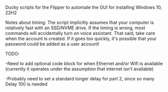 Ducky scripts for the Flipper to automate the GUI for installing Windows 10, 22H2

Notes about timing: The script implicitly assumes that your computer is relatively fast with an SSD/NVME drive. If the timing is wrong, most commands will accidentally turn on voice assistant. That said, take care when the account is created. If it goes too quickly, it's possible that your password could be added as a user account!

TODO:

-Need to add optional code block for when Ethernet and/or Wifi is available (currently it operates under the assumption that internet isn't available)

-Probably need to set a standard longer delay for part 2, since so many Delay 100 is needed
